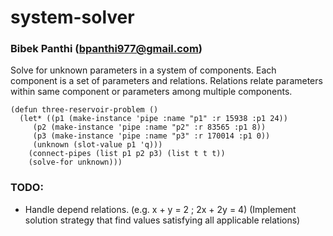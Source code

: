 # system-solver

### Bibek Panthi (bpanthi977@gmail.com)

Solve for unknown parameters in a system of components. Each component is a set of parameters and relations. Relations relate parameters within same component or parameters among multiple components. 

```commmon-lisp
(defun three-reservoir-problem ()
  (let* ((p1 (make-instance 'pipe :name "p1" :r 15938 :p1 24))
	 (p2 (make-instance 'pipe :name "p2" :r 83565 :p1 8))
	 (p3 (make-instance 'pipe :name "p3" :r 170014 :p1 0))
	 (unknown (slot-value p1 'q)))
    (connect-pipes (list p1 p2 p3) (list t t t))
    (solve-for unknown)))
```
### TODO: 
* Handle depend relations. (e.g. x + y = 2 ; 2x + 2y = 4) (Implement solution strategy that find values satisfying all applicable relations)

